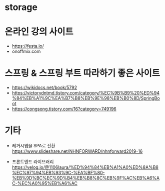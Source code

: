 # storage

# 온라인 강의 사이트
- https://festa.io/
- onoffmix.com


# 스프링 & 스프링 부트 따라하기 좋은 사이트
- https://wikidocs.net/book/5792
- https://victorydntmd.tistory.com/category/%EC%9B%B9%20%ED%94%84%EB%A1%9C%EA%B7%B8%EB%9E%98%EB%B0%8D/SpringBoot
- https://congsong.tistory.com/16?category=749196


# 기타
- 레거시웹을 SPA로 전환 <br/>
https://www.slideshare.net/NHNFORWARD/nhnforward2019-16

- 프론트엔드 라이브러리 <br/>
https://velog.io/@1106laura/%ED%94%84%EB%A1%A0%ED%8A%B8%EC%97%94%EB%93%9C-%EA%BF%80-%EB%9D%BC%EC%9D%B4%EB%B8%8C%EB%9F%AC%EB%A6%AC-%EC%A0%95%EB%A6%AC
